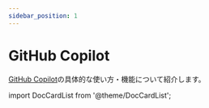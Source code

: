 ```yaml
---
sidebar_position: 1
---
```


# GitHub Copilot

[GitHub Copilot](https://marketplace.visualstudio.com/items?itemName=GitHub.copilot)の具体的な使い方・機能について紹介します。

import DocCardList from '@theme/DocCardList';

<DocCardList />
